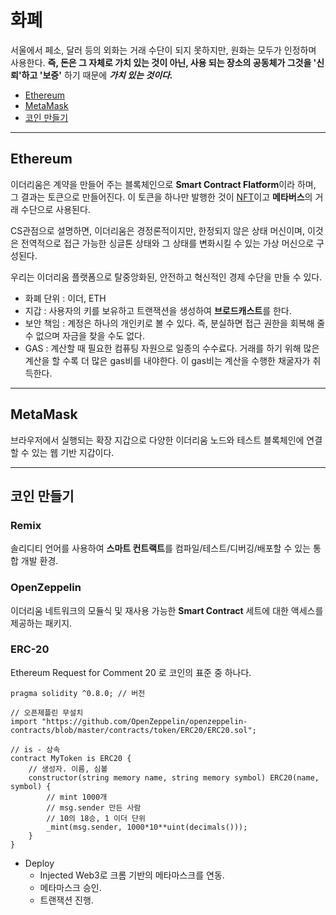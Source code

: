# 화폐
서울에서 페소, 달러 등의 외화는 거래 수단이 되지 못하지만, 원화는 모두가 인정하며 사용한다. **즉, 돈은 그 자체로 가치 있는 것이 아닌, 사용 되는 장소의 공동체가 그것을 '신뢰'하고 '보증'** 하기 때문에 ***가치 있는 것이다.***

- [Ethereum](#ethereum)
- [MetaMask](#metamask)
- [코인 만들기](#코인-만들기)
---

## Ethereum
이더리움은 계약을 만들어 주는 블록체인으로 **Smart Contract Flatform**이라 하며, 그 결과는 토큰으로 만들어진다. 이 토큰을 하나만 발행한 것이 [NFT](#nft)이고 **메타버스**의 거래 수단으로 사용된다. <br />

CS관점으로 설명하면, 이더리움은 경정론적이지만, 한정되지 않은 상태 머신이며, 이것은 전역적으로 접근 가능한 싱글톤 상태와 그 상태를 변화시킬 수 있는 가상 머신으로 구성된다.

우리는 이더리움 플랫폼으로 탈중앙화된, 안전하고 혁신적인 경제 수단을 만들 수 있다.
- 화폐 단위 : 이더, ETH
- 지갑 : 사용자의 키를 보유하고 트랜잭션을 생성하여 **브로드캐스트**를 한다.
- 보안 책임 : 계정은 하나의 개인키로 볼 수 있다. 즉, 분실하면 접근 권한을 회복해 줄 수 없으며 자금을 찾을 수도 없다.
- GAS : 계산할 때 필요한 컴퓨팅 자원으로 일종의 수수료다. 거래를 하기 위해 많은 계산을 할 수록 더 많은 gas비를 내야한다. 이 gas비는 계산을 수행한 채굴자가 취득한다.

---
## MetaMask
브라우저에서 실행되는 확장 지갑으로 다양한 이더리움 노드와 테스트 블록체인에 연결할 수 있는 웹 기반 지갑이다.

---

## 코인 만들기

### Remix
솔리디티 언어를 사용하여 **스마트 컨트랙트**를 컴파일/테스트/디버깅/배포할 수 있는 통합 개발 환경.

### OpenZeppelin
이더리움 네트워크의 모듈식 및 재사용 가능한 **Smart Contract** 세트에 대한 액세스를 제공하는 패키지.

### ERC-20
Ethereum Request for Comment 20 로 코인의 표준 중 하나다. 

```solidity
pragma solidity ^0.8.0; // 버전

// 오픈제플린 무설치
import "https://github.com/OpenZeppelin/openzeppelin-contracts/blob/master/contracts/token/ERC20/ERC20.sol";

// is - 상속
contract MyToken is ERC20 {
    // 생성자. 이름, 심볼
    constructor(string memory name, string memory symbol) ERC20(name, symbol) {
        // mint 1000개
        // msg.sender 만든 사람
        // 10의 18승, 1 이더 단위
        _mint(msg.sender, 1000*10**uint(decimals()));
    }
}
```
- Deploy
    - Injected Web3로 크롬 기반의 메타마스크를 연동.
    - 메타마스크 승인.
    - 트랜잭션 진행.
